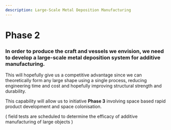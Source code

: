 ```yaml
---
description: Large-Scale Metal Deposition Manufacturing
---
```


# Phase 2

### In order to produce the craft and vessels we envision, we need to develop a large-scale metal deposition system for additive manufacturing.

This will hopefully give us a competitive advantage since we can theoretically form any large shape using a single process, reducing engineering time and cost and hopefully improving structural strength and durability.

This capability will allow us to initiative **Phase 3** involving space based rapid product development and space colonisation.

\( field tests are scheduled to determine the efficacy of additive manufacturing of large objects \)


